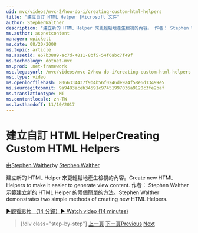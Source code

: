 ```yaml
---
uid: mvc/videos/mvc-2/how-do-i/creating-custom-html-helpers
title: "建立自訂 HTML Helper |Microsoft 文件"
author: StephenWalther
description: "建立新的 HTML Helper 來更輕鬆地產生檢視的內容。 作者： Stephen Walther 示範建立新的 HTML Helper 的兩個簡單的方法。"
ms.author: aspnetcontent
manager: wpickett
ms.date: 08/20/2008
ms.topic: article
ms.assetid: e67b3889-ac7d-4811-8bf5-54f6abc7f49f
ms.technology: dotnet-mvc
ms.prod: .net-framework
msc.legacyurl: /mvc/videos/mvc-2/how-do-i/creating-custom-html-helpers
msc.type: video
ms.openlocfilehash: 8066334437f9b4b56f0246de9a4f58e6d13499e5
ms.sourcegitcommit: 9a9483aceb34591c97451997036a9120c3fe2baf
ms.translationtype: MT
ms.contentlocale: zh-TW
ms.lasthandoff: 11/10/2017
---
```

<a name="creating-custom-html-helpers"></a><span data-ttu-id="bebb6-104">建立自訂 HTML Helper</span><span class="sxs-lookup"><span data-stu-id="bebb6-104">Creating Custom HTML Helpers</span></span>
====================
<span data-ttu-id="bebb6-105">由[Stephen Walther](https://github.com/StephenWalther)</span><span class="sxs-lookup"><span data-stu-id="bebb6-105">by [Stephen Walther](https://github.com/StephenWalther)</span></span>

<span data-ttu-id="bebb6-106">建立新的 HTML Helper 來更輕鬆地產生檢視的內容。</span><span class="sxs-lookup"><span data-stu-id="bebb6-106">Create new HTML Helpers to make it easier to generate view content.</span></span> <span data-ttu-id="bebb6-107">作者： Stephen Walther 示範建立新的 HTML Helper 的兩個簡單的方法。</span><span class="sxs-lookup"><span data-stu-id="bebb6-107">Stephen Walther demonstrates two simple methods of creating new HTML Helpers.</span></span>

[<span data-ttu-id="bebb6-108">&#9654;觀看影片 （14 分鐘）</span><span class="sxs-lookup"><span data-stu-id="bebb6-108">&#9654; Watch video (14 minutes)</span></span>](https://channel9.msdn.com/Blogs/ASP-NET-Site-Videos/creating-custom-html-helpers)

>[!div class="step-by-step"]
<span data-ttu-id="bebb6-109">[上一頁](creating-unit-tests-for-aspnet-mvc-applications.md)
[下一頁](creating-model-classes-with-linq-to-sql.md)</span><span class="sxs-lookup"><span data-stu-id="bebb6-109">[Previous](creating-unit-tests-for-aspnet-mvc-applications.md)
[Next](creating-model-classes-with-linq-to-sql.md)</span></span>

